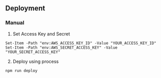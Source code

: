 





## Deployment
### Manual
1. Set Access Key and Secret
```
Set-Item -Path "env:AWS_ACCESS_KEY_ID" -Value "YOUR_ACCESS_KEY_ID"
Set-Item -Path "env:AWS_SECRET_ACCESS_KEY" -Value "YOUR_SECRET_ACCESS_KEY"
```
2. Deploy using process
```
npm run deploy
```